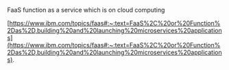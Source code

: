 FaaS function as a service which is on cloud computing  

[https://www.ibm.com/topics/faas#:~:text=FaaS%2C%20or%20Function%2Das%2D,building%20and%20launching%20microservices%20applications](https://www.ibm.com/topics/faas#:~:text=FaaS%2C%20or%20Function%2Das%2D,building%20and%20launching%20microservices%20applications).


